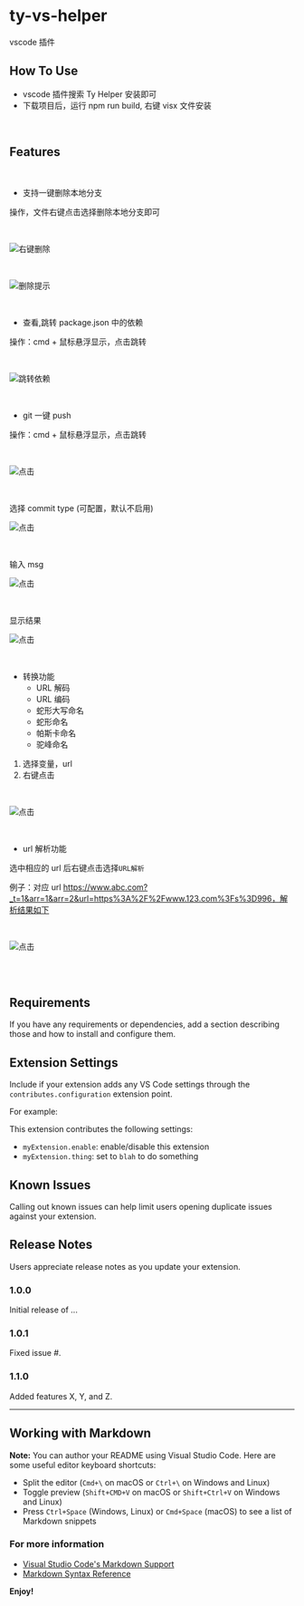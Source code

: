 # ty-vs-helper

vscode 插件

## How To Use

- vscode 插件搜索 Ty Helper 安装即可
- 下载项目后，运行 npm run build, 右键 visx 文件安装

<br/>

## Features

<br/>

- 支持一键删除本地分支

操作，文件右键点击选择删除本地分支即可

<br/>

![右键删除](images/del.png)

<br/>

![删除提示](images/del_res.png)

<br/>

- 查看,跳转 package.json 中的依赖

操作：cmd + 鼠标悬浮显示，点击跳转

<br/>

![跳转依赖](images/dep.png)

<br/>

- git 一键 push

操作：cmd + 鼠标悬浮显示，点击跳转

<br/>

![点击](images/push_command.png)

<br/>

选择 commit type (可配置，默认不启用)

![点击](images/push_commit.png)

<br/>

输入 msg

![点击](images/push_msg.png)

<br/>

显示结果

![点击](images/push_result.png)

<br/>

- 转换功能
  - URL 解码
  - URL 编码
  - 蛇形大写命名
  - 蛇形命名
  - 帕斯卡命名
  - 驼峰命名

1. 选择变量，url
2. 右键点击

<br/>

![点击](images/transform.png)

<br/>

- url 解析功能

选中相应的 url 后右键点击选择`URL解析`

例子：对应 url https://www.abc.com?_t=1&arr=1&arr=2&url=https%3A%2F%2Fwww.123.com%3Fs%3D996，解析结果如下

<br/>

![点击](images/url_parse.png)

<br/>

<br/>

## Requirements

If you have any requirements or dependencies, add a section describing those and how to install and configure them.

## Extension Settings

Include if your extension adds any VS Code settings through the `contributes.configuration` extension point.

For example:

This extension contributes the following settings:

- `myExtension.enable`: enable/disable this extension
- `myExtension.thing`: set to `blah` to do something

## Known Issues

Calling out known issues can help limit users opening duplicate issues against your extension.

## Release Notes

Users appreciate release notes as you update your extension.

### 1.0.0

Initial release of ...

### 1.0.1

Fixed issue #.

### 1.1.0

Added features X, Y, and Z.

---

## Working with Markdown

**Note:** You can author your README using Visual Studio Code. Here are some useful editor keyboard shortcuts:

- Split the editor (`Cmd+\` on macOS or `Ctrl+\` on Windows and Linux)
- Toggle preview (`Shift+CMD+V` on macOS or `Shift+Ctrl+V` on Windows and Linux)
- Press `Ctrl+Space` (Windows, Linux) or `Cmd+Space` (macOS) to see a list of Markdown snippets

### For more information

- [Visual Studio Code's Markdown Support](http://code.visualstudio.com/docs/languages/markdown)
- [Markdown Syntax Reference](https://help.github.com/articles/markdown-basics/)

**Enjoy!**
